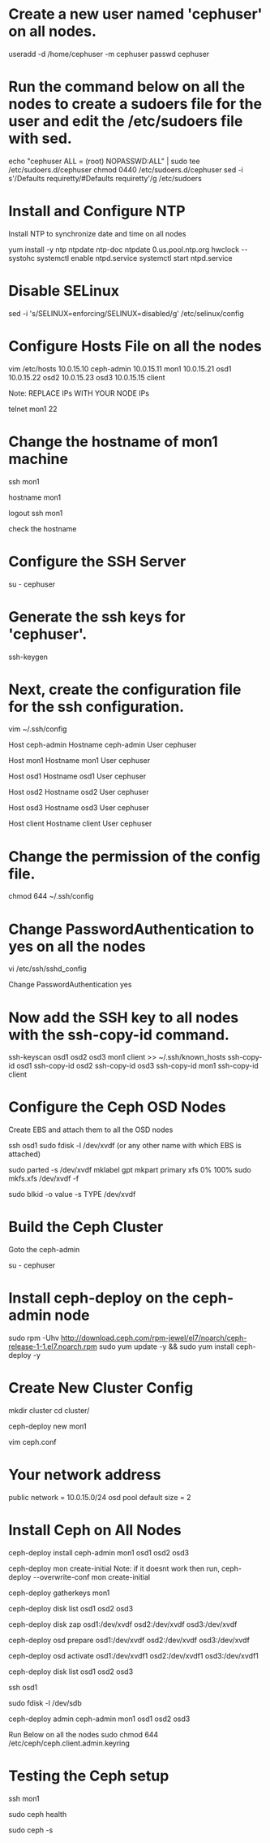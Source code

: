 # Create a new user named 'cephuser' on all nodes.

useradd -d /home/cephuser -m cephuser
passwd cephuser

# Run the command below on all the nodes to create a sudoers file for the user and edit the /etc/sudoers file with sed.

echo "cephuser ALL = (root) NOPASSWD:ALL" | sudo tee /etc/sudoers.d/cephuser
chmod 0440 /etc/sudoers.d/cephuser
sed -i s'/Defaults requiretty/#Defaults requiretty'/g /etc/sudoers

# Install and Configure NTP

Install NTP to synchronize date and time on all nodes

yum install -y ntp ntpdate ntp-doc
ntpdate 0.us.pool.ntp.org
hwclock --systohc
systemctl enable ntpd.service
systemctl start ntpd.service


# Disable SELinux

sed -i 's/SELINUX=enforcing/SELINUX=disabled/g' /etc/selinux/config

# Configure Hosts File on all the nodes

vim /etc/hosts
10.0.15.10        ceph-admin
10.0.15.11        mon1
10.0.15.21        osd1
10.0.15.22        osd2
10.0.15.23        osd3
10.0.15.15        client

Note: REPLACE IPs WITH YOUR NODE IPs


telnet mon1 22

# Change the hostname of mon1 machine

ssh mon1

hostname mon1

logout
ssh mon1

check the hostname
# Configure the SSH Server

su - cephuser

# Generate the ssh keys for 'cephuser'.

ssh-keygen

# Next, create the configuration file for the ssh configuration.

vim ~/.ssh/config

Host ceph-admin
        Hostname ceph-admin
        User cephuser
 
Host mon1
        Hostname mon1
        User cephuser
 
Host osd1
        Hostname osd1
        User cephuser
 
Host osd2
        Hostname osd2
        User cephuser
 
Host osd3
        Hostname osd3
        User cephuser
 
Host client
        Hostname client
        User cephuser
        
        
# Change the permission of the config file.

chmod 644 ~/.ssh/config


# Change PasswordAuthentication to yes on all the nodes
vi /etc/ssh/sshd_config

Change
PasswordAuthentication yes

# Now add the SSH key to all nodes with the ssh-copy-id command.

ssh-keyscan osd1 osd2 osd3 mon1 client >> ~/.ssh/known_hosts
ssh-copy-id osd1
ssh-copy-id osd2
ssh-copy-id osd3
ssh-copy-id mon1
ssh-copy-id client


# Configure the Ceph OSD Nodes

Create EBS and attach them to all the OSD nodes

ssh osd1
sudo fdisk -l /dev/xvdf   (or any other name with which EBS is attached)

sudo parted -s /dev/xvdf mklabel gpt mkpart primary xfs 0% 100%
sudo mkfs.xfs /dev/xvdf -f

sudo blkid -o value -s TYPE /dev/xvdf



# Build the Ceph Cluster
Goto the ceph-admin

su - cephuser

# Install ceph-deploy on the ceph-admin node

sudo rpm -Uhv http://download.ceph.com/rpm-jewel/el7/noarch/ceph-release-1-1.el7.noarch.rpm
sudo yum update -y && sudo yum install ceph-deploy -y

# Create New Cluster Config

mkdir cluster
cd cluster/

ceph-deploy new mon1


vim ceph.conf

# Your network address
public network = 10.0.15.0/24
osd pool default size = 2


# Install Ceph on All Nodes

ceph-deploy install ceph-admin mon1 osd1 osd2 osd3

ceph-deploy mon create-initial
Note: if it doesnt work then run,
ceph-deploy --overwrite-conf  mon create-initial

ceph-deploy gatherkeys mon1

ceph-deploy disk list osd1 osd2 osd3

ceph-deploy disk zap osd1:/dev/xvdf osd2:/dev/xvdf osd3:/dev/xvdf

ceph-deploy osd prepare osd1:/dev/xvdf osd2:/dev/xvdf osd3:/dev/xvdf

ceph-deploy osd activate osd1:/dev/xvdf1 osd2:/dev/xvdf1 osd3:/dev/xvdf1

ceph-deploy disk list osd1 osd2 osd3

ssh osd1

sudo fdisk -l /dev/sdb

ceph-deploy admin ceph-admin mon1 osd1 osd2 osd3

Run Below on all the nodes
sudo chmod 644 /etc/ceph/ceph.client.admin.keyring


# Testing the Ceph setup

ssh mon1

sudo ceph health

sudo ceph -s



